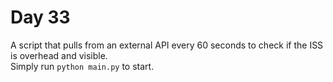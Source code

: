 # Day 33   
A script that pulls from an external API every 60 seconds to check if the ISS is overhead and visible.        
Simply run `python main.py` to start.  